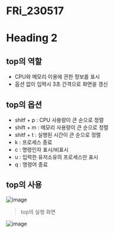 # FRi_230517


# Heading 2
## top의 역할

- CPU와 메모리 이용에 관한 정보를 표시
- 옵션 없이 입력시 3초 간격으로 화면을 갱신

## top의 옵션

- shitf + p : CPU 사용량이 큰 순으로 정렬
- shift + m : 메모리 사용량이 큰 순으로 정렬
- shitf + t : 실행된 시간이 큰 순으로 정렬 
- k : 프로세스 종료
- c : 명령인자 표시/비표시
- u : 입력한 유저소유의 프로세스만 표시
- q : 명령어 종료

## top의 사용

![image](https://user-images.githubusercontent.com/85490910/240101268-fbd6ab5e-4fd0-4b25-bf8c-894f44a6ff62.png)
>top의 실행 화면

![image](https://user-images.githubusercontent.com/85490910/240101268-fbd6ab5e-4fd0-4b25-bf8c-894f44a6ff62.png)


